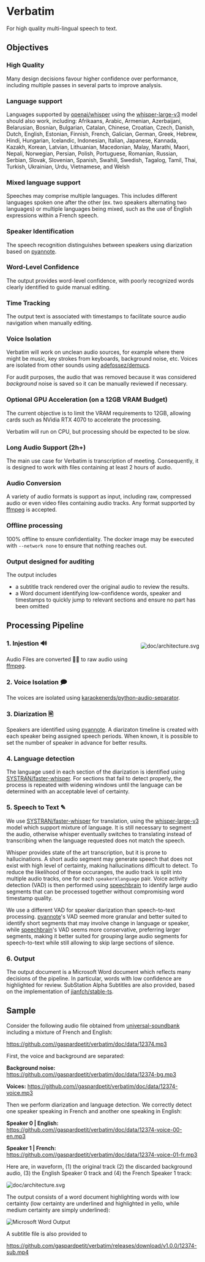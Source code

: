 # Verbatim

For high quality multi-lingual speech to text.

## Objectives

### High Quality
Many design decisions favour higher confidence over performance, including multiple passes in several parts to improve analysis.

### Language support

Languages supported by [openai/whisper](https://github.com/openai/whisper) using the [whisper-large-v3](https://huggingface.co/openai/whisper-large-v3) model should also work, including: Afrikaans, Arabic, Armenian, Azerbaijani, Belarusian, Bosnian, Bulgarian, Catalan, Chinese, Croatian, Czech, Danish, Dutch, English, Estonian, Finnish, French, Galician, German, Greek, Hebrew, Hindi, Hungarian, Icelandic, Indonesian, Italian, Japanese, Kannada, Kazakh, Korean, Latvian, Lithuanian, Macedonian, Malay, Marathi, Maori, Nepali, Norwegian, Persian, Polish, Portuguese, Romanian, Russian, Serbian, Slovak, Slovenian, Spanish, Swahili, Swedish, Tagalog, Tamil, Thai, Turkish, Ukrainian, Urdu, Vietnamese, and Welsh

### Mixed language support
Speeches may comprise multiple languages. This includes different languages spoken one after the other (ex. two speakers alternating two languages) or multiple languages being mixed, such as the use of English expressions within a French speech.

### Speaker Identification
The speech recognition distinguishes between speakers using diarization based on  [pyannote](https://github.com/pyannote). 

### Word-Level Confidence
The output provides word-level confidence, with poorly recognized words clearly identified to guide manual editing.

### Time Tracking
The output text is associated with timestamps to facilitate source audio navigation when manually editing.

### Voice Isolation
Verbatim will work on unclean audio sources, for example where there might be music, key strokes from keyboards, background noise, etc. Voices are isolated from other sounds using [adefossez/demucs](https://github.com/adefossez/demucs).

For audit purposes, the audio that was removed because it was considered *background* noise is saved so it can be manually reviewed if necessary.

### Optional GPU Acceleration (on a 12GB VRAM Budget)
The current objective is to limit the VRAM requirements to 12GB, allowing cards such as NVidia RTX 4070 to accelerate the processing.

Verbatim will run on CPU, but processing should be expected to be slow.

### Long Audio Support (2h+)
The main use case for Verbatim is transcription of meeting. Consequently, it is designed to work with files containing at least 2 hours of audio.

### Audio Conversion
A variety of audio formats is support as input, including raw, compressed audio or even video files containing audio tracks. Any format supported by [ffmpeg](https://ffmpeg.org/) is accepted.

### Offline processing
100% offline to ensure confidentiality. The docker image may be executed with `--network none` to ensure that nothing reaches out.

### Output designed for auditing
The output includes 
- a subtitle track rendered over the original audio to review the results.
- a Word document identifying low-confidence words, speaker and timestamps to quickly jump to relevant sections and ensure no part has been omitted

## Processing Pipeline

<style>
  img {
    border-radius: 4px;
  }
</style>

<div style="float: right; margin: 0 0 10px 10px;">

![doc/architecture.svg](doc/img/Architecture.svg)

</div>

### 1. Injestion 🔊
Audio Files are converted ◌⃯ to raw audio using [ffmpeg](https://ffmpeg.org/). 

### 2. Voice Isolation 🗩

The voices are isolated using [karaokenerds/python-audio-separator](https://github.com/karaokenerds/python-audio-separator).

### 3. Diarization 🖹

Speakers are identified using [pyannote](https://github.com/pyannote). A diarizaton timeline is created with each speaker being assigned speech periods. When known, it is possible to set the number of speaker in advance for better results.

### 4. Language detection

The language used in each section of the diarization is identified using [SYSTRAN/faster-whisper](https://github.com/SYSTRAN/faster-whisper). For sections that fail to detect properly, the process is repeated with widening windows until the language can be determined with an acceptable level of certainty.

### 5. Speech to Text ✎

We use [SYSTRAN/faster-whisper](https://github.com/SYSTRAN/faster-whisper) for translation, using the [whisper-large-v3](https://huggingface.co/openai/whisper-large-v3) model which support mixture of language. It is still necessary to segment the audio, otherwise whisper eventually switches to translating instead of transcribing when the language requested does not match the speech.

Whisper provides state of the art transcription, but it is prone to hallucinations. A short audio segment may generate speech that does not exist with high level of certainty, making hallucinations difficult to detect. To reduce the likelihood of these occuranges, the audio track is split into multiple audio tracks, one for each `speaker`x`language` pair. Voice activity detection (VAD) is then performed using [speechbrain](https://github.com/speechbrain/speechbrain) to identify large audio segments that can be processed together without compromising word timestamp quality.

We use a different VAD for speaker diarization than speech-to-text processing. [pyannote](https://github.com/pyannote)'s VAD seemed more granular and better suited to identify short segments that may involve change in language or speaker, while [speechbrain](https://github.com/speechbrain/speechbrain)'s VAD seems more conservative, preferring larger segments, making it better suited for grouping large audio segments for speech-to-text while still allowing to skip large sections of silence.

### 6. Output

The output document is a Microsoft Word document which reflects many decisions of the pipeline. In particular, words with low confidence are highlighted for review. SubStation Alpha Subtitles are also provided, based on the implementation of [jianfch/stable-ts](https://github.com/jianfch/stable-ts).

## Sample

Consider the following audio file obtained from [universal-soundbank](https://universal-soundbank.com/sounds/12374.mp3) including a mixture of French and English:

https://github.com//gaspardpetit/verbatim/doc/data/12374.mp3

First, the voice and background are separated:

**Background noise:**
https://github.com//gaspardpetit/verbatim/doc/data/12374-bg.mp3

**Voices:**
https://github.com//gaspardpetit/verbatim/doc/data/12374-voice.mp3

Then we perform diarization and language detection. We correctly detect one speaker speaking in French and another one speaking in English:

**Speaker 0 | English:**
https://github.com//gaspardpetit/verbatim/doc/data/12374-voice-00-en.mp3

**Speaker 1 | French:**
https://github.com//gaspardpetit/verbatim/doc/data/12374-voice-01-fr.mp3

Here are, in waveform, (1) the original track (2) the discarded background audio, (3) the English Speaker 0 track and (4) the French Speaker 1 track:

![doc/architecture.svg](doc/img/sample_audio_results.png)

The output consists of a word document highlighting words with low certainty (low certainty are underlined and highlighted in yello, while medium certainty are simply underlined):

![Microsoft Word Output](doc/img/word_output.png)

A subtitle file is also provided to 

https://github.com/gaspardpetit/verbatim/releases/download/v1.0.0/12374-sub.mp4

